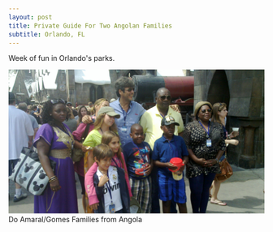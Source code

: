 ```yaml
---
layout: post
title: Private Guide For Two Angolan Families
subtitle: Orlando, FL
---
```


Week of fun in Orlando's parks.

[
![Do Amaral/Gomes from Angola](/img/blog/angolan-group-orlando-fl-2012-03.jpg)
](/img/blog/angolan-group-orlando-fl-2012-03.jpg)
Do Amaral/Gomes Families from Angola
